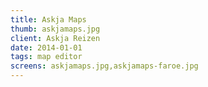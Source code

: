 ```yaml
---
title: Askja Maps
thumb: askjamaps.jpg
client: Askja Reizen
date: 2014-01-01
tags: map editor
screens: askjamaps.jpg,askjamaps-faroe.jpg
---
```

